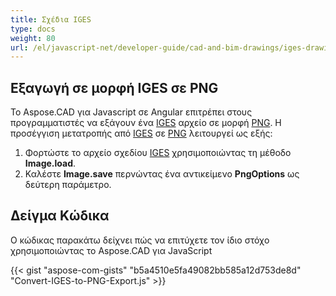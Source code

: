 ```yaml
---
title: Σχέδια IGES
type: docs
weight: 80
url: /el/javascript-net/developer-guide/cad-and-bim-drawings/iges-drawings/
---
```


## **Εξαγωγή σε μορφή IGES σε PNG**

Το Aspose.CAD για Javascript σε Angular επιτρέπει στους προγραμματιστές να εξάγουν ένα [IGES](https://docs.fileformat.com/cad/iges/) αρχείο σε μορφή [PNG](https://docs.fileformat.com/image/png/).
Η προσέγγιση μετατροπής από [IGES](https://docs.fileformat.com/cad/iges/) σε [PNG](https://docs.fileformat.com/image/png/) λειτουργεί ως εξής:

1. Φορτώστε το αρχείο σχεδίου [IGES](https://docs.fileformat.com/cad/iges/) χρησιμοποιώντας τη μέθοδο **Image.load**.
1. Καλέστε **Image.save** περνώντας ένα αντικείμενο **PngOptions** ως δεύτερη παράμετρο.

## Δείγμα Κώδικα

Ο κώδικας παρακάτω δείχνει πώς να επιτύχετε τον ίδιο στόχο χρησιμοποιώντας το Aspose.CAD για JavaScript

{{< gist "aspose-com-gists" "b5a4510e5fa49082bb585a12d753de8d" "Convert-IGES-to-PNG-Export.js" >}}
